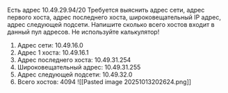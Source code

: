 Есть адрес 10.49.29.94/20 Требуется выяснить адрес сети, адрес первого хоста, адрес последнего хоста, широковещательный IP адрес, адрес следующей подсети. Напишите сколько всего хостов входит в данный пул адресов. Не используйте калькулятор!
1) Адрес сети: 10.49.16.0
2) Адрес 1 хоста: 10.49.16.1
3) Адрес последнего хоста: 10.49.31.254
4) Широковещательный адрес: 10.49.31.255
5) Адрес следующей подсети: 10.49.32.0
6) Всего хостов: 4094
 ![[Pasted image 20251013202624.png]]
